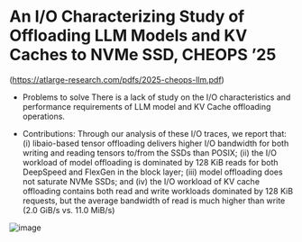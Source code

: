 
# An I/O Characterizing Study of Offloading LLM Models and KV Caches to NVMe SSD, CHEOPS ’25
(https://atlarge-research.com/pdfs/2025-cheops-llm.pdf)

- Problems to solve
  There is a lack of study on the I/O characteristics and performance requirements of LLM model and KV Cache offloading operations.
  
- Contributions: 
Through our analysis
of these I/O traces, we report that: (i) libaio-based tensor
offloading delivers higher I/O bandwidth for both writing
and reading tensors to/from the SSDs than POSIX; (ii) the
I/O workload of model offloading is dominated by 128 KiB
reads for both DeepSpeed and FlexGen in the block layer; (iii)
model offloading does not saturate NVMe SSDs; and (iv) the
I/O workload of KV cache offloading contains both read and
write workloads dominated by 128 KiB requests, but the average
bandwidth of read is much higher than write (2.0 GiB/s
vs. 11.0 MiB/s)

![image](https://github.com/user-attachments/assets/b31676c1-14fd-4c6a-bbe9-eec38ea337dd)

